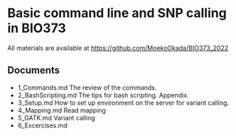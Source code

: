 # Basic command line and SNP calling in BIO373

All materials are available at <https://github.com/MoekoOkada/BIO373_2022>

## Documents

- 1_Commands.md
    The review of the commands.
- 2_BashScripting.md
    The tips for bash scripting. Appendix.
- 3_Setup.md
    How to set up environment on the server for variant calling.
- 4_Mapping.md
    Read mapping
- 5_GATK.md
    Variant calling
- 6_Excercises.md
